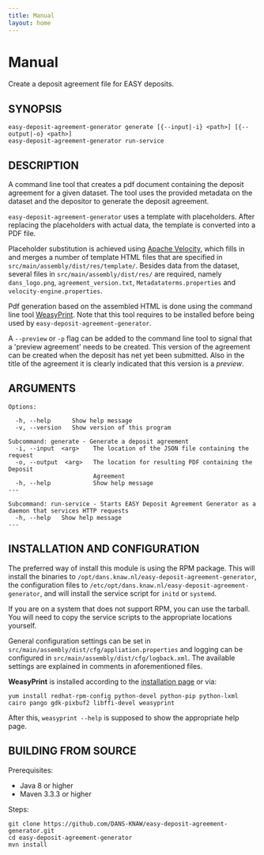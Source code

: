 ```yaml
---
title: Manual
layout: home
---
```


Manual
======

Create a deposit agreement file for EASY deposits.

SYNOPSIS
--------

    easy-deposit-agreement-generator generate [{--input|-i} <path>] [{--output|-o} <path>]
    easy-deposit-agreement-generator run-service


DESCRIPTION
-----------

A command line tool that creates a pdf document containing the deposit agreement for a given dataset. 
The tool uses the provided metadata on the dataset and the depositor to generate the deposit agreement.

`easy-deposit-agreement-generator` uses a template with placeholders. After replacing the placeholders with actual data, the template is converted into a PDF file.

Placeholder substitution is achieved using [Apache Velocity](http://velocity.apache.org/), which fills in and merges a number of template HTML 
files that are specified in `src/main/assembly/dist/res/template/`. Besides data from the dataset, several files in `src/main/assembly/dist/res/` 
are required, namely `dans_logo.png`, `agreement_version.txt`, `Metadataterms.properties` and `velocity-engine.properties`.

Pdf generation based on the assembled HTML is done using the command line tool [WeasyPrint](http://weasyprint.org/). Note that this tool 
requires to be installed before being used by `easy-deposit-agreement-generator`. 

A `--preview` or `-p` flag can be added to the command line tool to signal that a 'preview agreement' needs to be created. This version of the agreement
can be created when the deposit has net yet been submitted. Also in the title of the agreement it is clearly indicated that this version is a *preview*.


ARGUMENTS
---------

    Options:
    
      -h, --help      Show help message
      -v, --version   Show version of this program
    
    Subcommand: generate - Generate a deposit agreement
      -i, --input  <arg>    The location of the JSON file containing the request
      -o, --output  <arg>   The location for resulting PDF containing the Deposit
                            Agreement
      -h, --help            Show help message
    ---
    
    Subcommand: run-service - Starts EASY Deposit Agreement Generator as a daemon that services HTTP requests
      -h, --help   Show help message
    ---


INSTALLATION AND CONFIGURATION
------------------------------
The preferred way of install this module is using the RPM package. This will install the binaries to
`/opt/dans.knaw.nl/easy-deposit-agreement-generator`, the configuration files to `/etc/opt/dans.knaw.nl/easy-deposit-agreement-generator`,
and will install the service script for `initd` or `systemd`.

If you are on a system that does not support RPM, you can use the tarball. You will need to copy the
service scripts to the appropriate locations yourself.

General configuration settings can be set in `src/main/assembly/dist/cfg/appliation.properties` and logging can be configured
in `src/main/assembly/dist/cfg/logback.xml`. The available settings are explained in comments in aforementioned files.


**WeasyPrint** is installed according to the [installation page](http://weasyprint.readthedocs.io/en/latest/install.html) or via:

    yum install redhat-rpm-config python-devel python-pip python-lxml cairo pango gdk-pixbuf2 libffi-devel weasyprint

After this, `weasyprint --help` is supposed to show the appropriate help page.


BUILDING FROM SOURCE
--------------------

Prerequisites:

* Java 8 or higher
* Maven 3.3.3 or higher

Steps:

    git clone https://github.com/DANS-KNAW/easy-deposit-agreement-generator.git
    cd easy-deposit-agreement-generator
    mvn install
